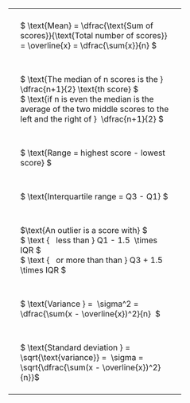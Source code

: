 ---
---

#  
<br>
<style type="text/css">
#T_94877 th.col_heading {
  text-align: left;
  font-size: 1em;
}
#T_94877 td {
  text-align: left;
  font-size: 1em;
  padding: 1.5em;
}
#T_94877_row0_col0, #T_94877_row1_col0, #T_94877_row2_col0, #T_94877_row3_col0, #T_94877_row4_col0, #T_94877_row5_col0, #T_94877_row6_col0 {
  width: 300px;
  white-space: pre-wrap;
}
</style>
<table id="T_94877">
  <thead>
  </thead>
  <tbody>
    <tr>
      <td id="T_94877_row0_col0" class="data row0 col0" >$ \text{Mean} = \dfrac{\text{Sum of scores}}{\text{Total number of scores}} = \overline{x} = \dfrac{\sum{x}}{n} $</td>
    </tr>
    <tr>
      <td id="T_94877_row1_col0" class="data row1 col0" >$ \text{The median of n scores is the } \dfrac{n+1}{2} \text{th score} $
$ \text{if n is even the median is the average of the two middle scores to the left and the right of }  \dfrac{n+1}{2} $</td>
    </tr>
    <tr>
      <td id="T_94877_row2_col0" class="data row2 col0" >$ \text{Range = highest score - lowest score} $</td>
    </tr>
    <tr>
      <td id="T_94877_row3_col0" class="data row3 col0" >$ \text{Interquartile range = Q3 - Q1} $</td>
    </tr>
    <tr>
      <td id="T_94877_row4_col0" class="data row4 col0" >$\text{An outlier is a score with} $
$ \text {   less than } Q1 - 1.5  \times IQR $
$ \text {   or more than than } Q3 + 1.5  \times IQR $</td>
    </tr>
    <tr>
      <td id="T_94877_row5_col0" class="data row5 col0" >$ \text{Variance } =  \sigma^2 = \dfrac{\sum(x - \overline{x})^2}{n}  $</td>
    </tr>
    <tr>
      <td id="T_94877_row6_col0" class="data row6 col0" >$ \text{Standard deviation } = \sqrt{\text{variance}} =  \sigma = \sqrt{\dfrac{\sum(x - \overline{x})^2}{n}}$</td>
    </tr>
  </tbody>
</table>
